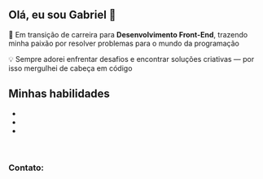 <section id="sobre-mim">
  <h1>Olá, eu sou Gabriel 👋</h1>
  <p>🔀 Em transição de carreira para <strong>Desenvolvimento Front-End</strong>, trazendo minha paixão por resolver problemas para o mundo da programação</p>
  <p>💡 Sempre adorei enfrentar desafios e encontrar soluções criativas — por isso mergulhei de cabeça em código</p>

  <h2>Minhas habilidades</h2>
  <ul>
    <li><img src="https://img.shields.io/badge/HTML5-E34F26?style=for-the-badge&logo=html5&logoColor=white" alt="" align="middle"/></li>
    <li><img src="https://img.shields.io/badge/CSS3-1572B6?style=for-the-badge&logo=css3&logoColor=white" alt="" align="middle"/></li>
    <li><img src="https://img.shields.io/badge/JavaScript-F7DF1E?style=for-the-badge&logo=javascript&logoColor=black" alt="" align="middle"/></li>
  </ul>

  <br>
  <h3 align="left">Contato:</h3>
<p align="left">
<a href="https://www.instagram.com/gabriel_magot/" target="blank"><img align="center" src="https://img.shields.io/badge/Instagram-E4405F?style=for-the-badge&logo=instagram&logoColor=white" alt=""/></a>
<a href="https://www.linkedin.com/in/gabriel-de-jesus-alves/" target="blank"><img align="center" src="https://img.shields.io/badge/LinkedIn-0077B5?style=for-the-badge&logo=linkedin&logoColor=white" alt=""/></a>
</p>
</section>


